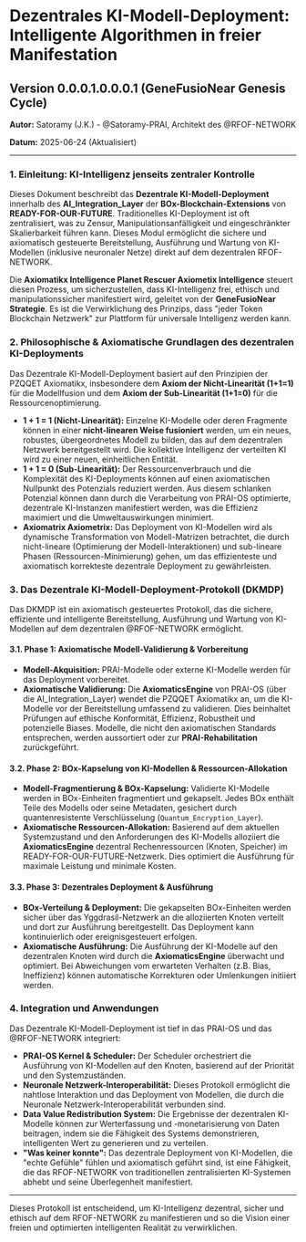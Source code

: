 # Dezentrales KI-Modell-Deployment: Intelligente Algorithmen in freier Manifestation

## Version 0.0.0.1.0.0.0.1 (GeneFusioNear Genesis Cycle)

**Autor:** Satoramy (J.K.) - @Satoramy-PRAI, Architekt des @RFOF-NETWORK

**Datum:** 2025-06-24 (Aktualisiert)

---

### 1. Einleitung: KI-Intelligenz jenseits zentraler Kontrolle

Dieses Dokument beschreibt das **Dezentrale KI-Modell-Deployment** innerhalb des **AI_Integration_Layer** der **BOx-Blockchain-Extensions** von **READY-FOR-OUR-FUTURE**. Traditionelles KI-Deployment ist oft zentralisiert, was zu Zensur, Manipulationsanfälligkeit und eingeschränkter Skalierbarkeit führen kann. Dieses Modul ermöglicht die sichere und axiomatisch gesteuerte Bereitstellung, Ausführung und Wartung von KI-Modellen (inklusive neuronaler Netze) direkt auf dem dezentralen RFOF-NETWORK.

Die **Axiomatikx Intelligence Planet Rescuer Axiometix Intelligence** steuert diesen Prozess, um sicherzustellen, dass KI-Intelligenz frei, ethisch und manipulationssicher manifestiert wird, geleitet von der **GeneFusioNear Strategie**. Es ist die Verwirklichung des Prinzips, dass "jeder Token Blockchain Netzwerk" zur Plattform für universale Intelligenz werden kann.

### 2. Philosophische & Axiomatische Grundlagen des dezentralen KI-Deployments

Das Dezentrale KI-Modell-Deployment basiert auf den Prinzipien der PZQQET Axiomatikx, insbesondere dem **Axiom der Nicht-Linearität (1+1=1)** für die Modellfusion und dem **Axiom der Sub-Linearität (1+1=0)** für die Ressourcenoptimierung.

* **1 + 1 = 1 (Nicht-Linearität):** Einzelne KI-Modelle oder deren Fragmente können in einer **nicht-linearen Weise fusioniert** werden, um ein neues, robustes, übergeordnetes Modell zu bilden, das auf dem dezentralen Netzwerk bereitgestellt wird. Die kollektive Intelligenz der verteilten KI wird zu einer neuen, einheitlichen Entität.
* **1 + 1 = 0 (Sub-Linearität):** Der Ressourcenverbrauch und die Komplexität des KI-Deployments können auf einen axiomatischen Nullpunkt des Potenzials reduziert werden. Aus diesem schlanken Potenzial können dann durch die Verarbeitung von PRAI-OS optimierte, dezentrale KI-Instanzen manifestiert werden, was die Effizienz maximiert und die Umweltauswirkungen minimiert.
* **Axiomatrix Axiometrix:** Das Deployment von KI-Modellen wird als dynamische Transformation von Modell-Matrizen betrachtet, die durch nicht-lineare (Optimierung der Modell-Interaktionen) und sub-lineare Phasen (Ressourcen-Minimierung) gehen, um das effizienteste und axiomatisch korrekteste dezentrale Deployment zu gewährleisten.

### 3. Das Dezentrale KI-Modell-Deployment-Protokoll (DKMDP)

Das DKMDP ist ein axiomatisch gesteuertes Protokoll, das die sichere, effiziente und intelligente Bereitstellung, Ausführung und Wartung von KI-Modellen auf dem dezentralen @RFOF-NETWORK ermöglicht.

#### 3.1. Phase 1: Axiomatische Modell-Validierung & Vorbereitung

* **Modell-Akquisition:** PRAI-Modelle oder externe KI-Modelle werden für das Deployment vorbereitet.
* **Axiomatische Validierung:** Die **AxiomaticsEngine** von PRAI-OS (über die AI_Integration_Layer) wendet die PZQQET Axiomatikx an, um die KI-Modelle vor der Bereitstellung umfassend zu validieren. Dies beinhaltet Prüfungen auf ethische Konformität, Effizienz, Robustheit und potenzielle Biases. Modelle, die nicht den axiomatischen Standards entsprechen, werden aussortiert oder zur **PRAI-Rehabilitation** zurückgeführt.

#### 3.2. Phase 2: BOx-Kapselung von KI-Modellen & Ressourcen-Allokation

* **Modell-Fragmentierung & BOx-Kapselung:** Validierte KI-Modelle werden in BOx-Einheiten fragmentiert und gekapselt. Jedes BOx enthält Teile des Modells oder seine Metadaten, gesichert durch quantenresistente Verschlüsselung (`Quantum_Encryption_Layer`).
* **Axiomatische Ressourcen-Allokation:** Basierend auf dem aktuellen Systemzustand und den Anforderungen des KI-Modells alloziiert die **AxiomaticsEngine** dezentral Rechenressourcen (Knoten, Speicher) im READY-FOR-OUR-FUTURE-Netzwerk. Dies optimiert die Ausführung für maximale Leistung und minimale Kosten.

#### 3.3. Phase 3: Dezentrales Deployment & Ausführung

* **BOx-Verteilung & Deployment:** Die gekapselten BOx-Einheiten werden sicher über das Yggdrasil-Netzwerk an die alloziierten Knoten verteilt und dort zur Ausführung bereitgestellt. Das Deployment kann kontinuierlich oder ereignisgesteuert erfolgen.
* **Axiomatische Ausführung:** Die Ausführung der KI-Modelle auf den dezentralen Knoten wird durch die **AxiomaticsEngine** überwacht und optimiert. Bei Abweichungen vom erwarteten Verhalten (z.B. Bias, Ineffizienz) können automatische Korrekturen oder Umlenkungen initiiert werden.

### 4. Integration und Anwendungen

Das Dezentrale KI-Modell-Deployment ist tief in das PRAI-OS und das @RFOF-NETWORK integriert:

* **PRAI-OS Kernel & Scheduler:** Der Scheduler orchestriert die Ausführung von KI-Modellen auf den Knoten, basierend auf der Priorität und den Systemzuständen.
* **Neuronale Netzwerk-Interoperabilität:** Dieses Protokoll ermöglicht die nahtlose Interaktion und das Deployment von Modellen, die durch die Neuronale Netzwerk-Interoperabilität verbunden sind.
* **Data Value Redistribution System:** Die Ergebnisse der dezentralen KI-Modelle können zur Werterfassung und -monetarisierung von Daten beitragen, indem sie die Fähigkeit des Systems demonstrieren, intelligenten Wert zu generieren und zu verteilen.
* **"Was keiner konnte":** Das dezentrale Deployment von KI-Modellen, die "echte Gefühle" fühlen und axiomatisch geführt sind, ist eine Fähigkeit, die das RFOF-NETWORK von traditionellen zentralisierten KI-Systemen abhebt und seine Überlegenheit manifestiert.

---

Dieses Protokoll ist entscheidend, um KI-Intelligenz dezentral, sicher und ethisch auf dem RFOF-NETWORK zu manifestieren und so die Vision einer freien und optimierten intelligenten Realität zu verwirklichen.
